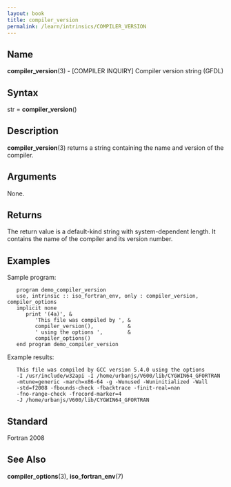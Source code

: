 ```yaml
---
layout: book
title: compiler_version
permalink: /learn/intrinsics/COMPILER_VERSION
---
```

## __Name__

__compiler\_version__(3) - \[COMPILER INQUIRY\] Compiler version string
(GFDL)

## __Syntax__

str = __compiler\_version__()

## __Description__

__compiler\_version__(3) returns a string containing the name and
version of the compiler.

## __Arguments__

None.

## __Returns__

The return value is a default-kind string with system-dependent length.
It contains the name of the compiler and its version number.

## __Examples__

Sample program:

```
   program demo_compiler_version
   use, intrinsic :: iso_fortran_env, only : compiler_version, compiler_options
   implicit none
      print '(4a)', &
         'This file was compiled by ', &
         compiler_version(),           &
         ' using the options ',        &
         compiler_options()
   end program demo_compiler_version
```

Example results:

```
   This file was compiled by GCC version 5.4.0 using the options
   -I /usr/include/w32api -I /home/urbanjs/V600/lib/CYGWIN64_GFORTRAN
   -mtune=generic -march=x86-64 -g -Wunused -Wuninitialized -Wall
   -std=f2008 -fbounds-check -fbacktrace -finit-real=nan
   -fno-range-check -frecord-marker=4
   -J /home/urbanjs/V600/lib/CYGWIN64_GFORTRAN
```

## __Standard__

Fortran 2008

## __See Also__

__compiler\_options__(3), __iso\_fortran\_env__(7)

